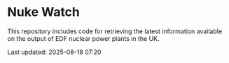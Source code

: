 # Nuke Watch

This repository includes code for retrieving the latest information available on the output of EDF nuclear power plants in the UK.

Last updated: 2025-08-18 07:20